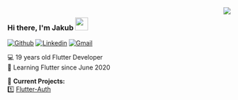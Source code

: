 <img align='right' src="https://github-readme-stats.vercel.app/api?username=kubacarbon&show_icons=true">

### Hi there, I'm Jakub <img src="https://github.com/piyushP7pravin/piyushP7pravin/blob/master/Hi.gif" width="29px">

[![Github](https://img.shields.io/badge/-Github-000?style=flat&logo=Github&logoColor=white)](https://github.com/kubacarbon)
[![Linkedin](https://img.shields.io/badge/-LinkedIn-blue?style=flat&logo=Linkedin&logoColor=white)](https://www.linkedin.com/in/jakubjaniec/)
[![Gmail](https://img.shields.io/badge/-Gmail-c14438?style=flat&logo=Gmail&logoColor=white)](mailto:jakubjaniec01@gmail.com)

:computer: 19 years old Flutter Developer  
:iphone: Learning Flutter since June 2020

:office: **Current Projects:**<br>
:one: [Flutter-Auth](https://github.com/kubacarbon/flutter-auth)<br>


